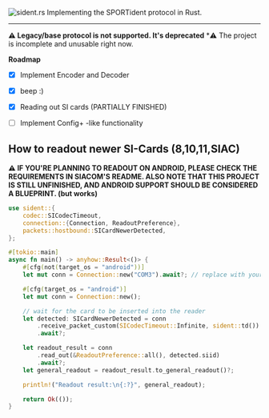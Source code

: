 ![sident.rs](https://github.com/user-attachments/assets/2300e9e0-e5f1-4ce3-80f0-1c9f72087300)
Implementing the SPORTident protocol in Rust.
****
**⚠️ Legacy/base protocol is not supported. It's deprecated**
*⚠️ The project is incomplete and unusable right now.

 **Roadmap**
 - [x] Implement Encoder and Decoder
 - [x] beep :)
 - [x] Reading out SI cards (PARTIALLY FINISHED)
 - [ ] Implement Config+ -like functionality


## How to readout newer SI-Cards (8,10,11,SIAC)

**⚠️ IF YOU'RE PLANNING TO READOUT ON ANDROID, PLEASE CHECK THE REQUIREMENTS IN SIACOM'S README. ALSO NOTE THAT THIS PROJECT IS STILL UNFINISHED, AND ANDROID SUPPORT SHOULD BE CONSIDERED A BLUEPRINT. (but works)**

```rust
use sident::{
    codec::SICodecTimeout,
    connection::{Connection, ReadoutPreference},
    packets::hostbound::SICardNewerDetected,
};

#[tokio::main]
async fn main() -> anyhow::Result<()> {
    #[cfg(not(target_os = "android"))]
    let mut conn = Connection::new("COM3").await?; // replace with your desired port

    #[cfg(target_os = "android")]
    let mut conn = Connection::new();

    // wait for the card to be inserted into the reader
    let detected: SICardNewerDetected = conn
        .receive_packet_custom(SICodecTimeout::Infinite, sident::td())
        .await?;

    let readout_result = conn
        .read_out(&ReadoutPreference::all(), detected.siid)
        .await?;
    let general_readout = readout_result.to_general_readout()?;

    println!("Readout result:\n{:?}", general_readout);

    return Ok(());
}
```